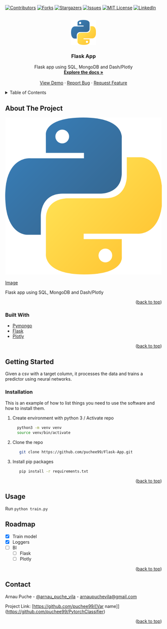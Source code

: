 <div id="top"></div>

<!-- PROJECT SHIELDS -->
<!--
*** https://www.markdownguide.org/basic-syntax/#reference-style-links
-->
[![Contributors][contributors-shield]][contributors-url]
[![Forks][forks-shield]][forks-url]
[![Stargazers][stars-shield]][stars-url]
[![Issues][issues-shield]][issues-url]
[![MIT License][license-shield]][license-url]
[![LinkedIn][linkedin-shield]][linkedin-url]



<!-- PROJECT LOGO -->
<br />
<div align="center">
  <a href="https://github.com/puchee99/Flask-App">
    <img src="images/a.png" alt="Logo" width="80" height="80">
  </a>

  <h3 align="center">Flask App</h3>

  <p align="center">
    Flask app using SQL, MongoDB and Dash/Plotly
    <br />
    <a href="https://github.com/puchee99/PytorchClassifier"><strong>Explore the docs »</strong></a>
    <br />
    <br />
    <a href="https://github.com/puchee99/Flask-App">View Demo</a>
    ·
    <a href="https://github.com/puchee99/Flask-App/issues">Report Bug</a>
    ·
    <a href="https://github.com/puchee99/Flask-App/issues">Request Feature</a>
  </p>
</div>



<!-- TABLE OF CONTENTS -->
<details>
  <summary>Table of Contents</summary>
  <ol>
    <li>
      <a href="#about-the-project">About The Project</a>
      <ul>
        <li><a href="#built-with">Built With</a></li>
      </ul>
    </li>
    <li>
      <a href="#getting-started">Getting Started</a>
      <ul>
        <li><a href="#installation">Installation</a></li>
      </ul>
    </li>
    <li><a href="#usage">Usage</a></li>
    <li><a href="#roadmap">Roadmap</a></li>
    <li><a href="#contact">Contact</a></li>
  </ol>
</details>



<!-- ABOUT THE PROJECT -->
## About The Project

![product-screenshot]

[Image][product-screenshot]

Flask app using SQL, MongoDB and Dash/Plotly

<p align="right">(<a href="#top">back to top</a>)</p>



### Built With

* [Pymongo](https://pymongo.readthedocs.io/en/stable/)
* [Flask](https://flask.palletsprojects.com/)
* [Plotly](https://plotly.com/dash/)

<p align="right">(<a href="#top">back to top</a>)</p>


<!-- GETTING STARTED -->
## Getting Started

Given a csv with a target column, it processes the data and trains a predictor using neural networks.


### Installation

This is an example of how to list things you need to use the software and how to install them.

1. Create environment with python 3 / Activate repo
    ```sh
      python3 -m venv venv
      source venv/bin/activate
    ```
2. Clone the repo
   ```sh
      git clone https://github.com/puchee99/Flask-App.git
   ```
3. Install pip packages
   ```sh
      pip install -r requirements.txt
    ```


<p align="right">(<a href="#top">back to top</a>)</p>

## Usage

Run `python train.py`


## Roadmap

- [x] Train model
- [x] Loggers
- [ ] BI
    - [ ] Flask
    - [ ] Plotly

<p align="right">(<a href="#top">back to top</a>)</p>


<!-- CONTACT -->
## Contact

Arnau Puche  - [@arnau_puche_vila](https://www.linkedin.com/in/arnau-puche-vila-ds/) - arnaupuchevila@gmail.com

Project Link: [https://github.com/puchee99/[Var name]](https://github.com/puchee99/PytorchClassifier)


<p align="right">(<a href="#top">back to top</a>)</p>



<!-- MARKDOWN LINKS & IMAGES -->
<!-- https://www.markdownguide.org/basic-syntax/#reference-style-links -->
[Var name]: Flask-App
[contributors-shield]: https://img.shields.io/github/contributors/puchee99/Flask-App.svg?style=for-the-badge
[contributors-url]: https://github.com/puchee99/Flask-App/graphs/contributors
[forks-shield]: https://img.shields.io/github/forks/puchee99/Flask-App.svg?style=for-the-badge
[forks-url]: https://github.com/puchee99/Flask-App/network/members
[stars-shield]: https://img.shields.io/github/stars/puchee99/Flask-App.svg?style=for-the-badge
[stars-url]: https://github.com/puchee99/Flask-App/stargazers
[issues-shield]: https://img.shields.io/github/issues/puchee99/Flask-App.svg?style=for-the-badge
[issues-url]: https://github.com/puchee99/Flask-App/issues
[license-shield]: https://img.shields.io/github/license/puchee99/Flask-App.svg?style=for-the-badge
[license-url]: https://github.com/puchee99/Flask-App/blob/main/LICENSE.txt
[linkedin-shield]: https://img.shields.io/badge/-LinkedIn-black.svg?style=for-the-badge&logo=linkedin&colorB=555
[linkedin-url]: https://www.linkedin.com/in/arnau-puche-vila-ds/
[product-screenshot]: images/a.png
